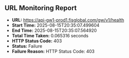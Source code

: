 ## URL Monitoring Report

- **URL:** https://api-gw1-prod1.fisglobal.com/gw/v1/health
- **Start Time:** 2025-08-15T20:35:07.499604
- **End Time:** 2025-08-15T20:35:07.564920
- **Total Time Taken:** 0.065316 seconds
- **HTTP Status Code:** 403
- **Status:** Failure
- **Failure Reason:** HTTP Status Code: 403
